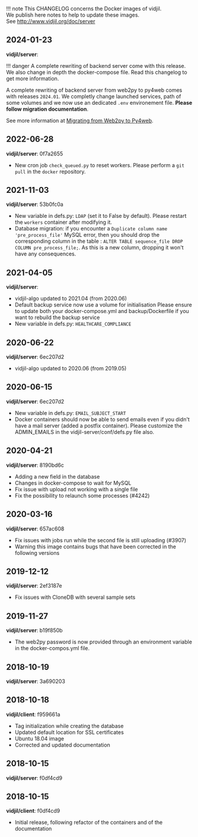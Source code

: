 !!! note
    This CHANGELOG concerns the Docker images of vidjil.  
    We publish here notes to help to update these images.  
    See <http://www.vidjil.org/doc/server>


## 2024-01-23

**vidjil/server**:

!!! danger
    A complete rewriting of backend server come with this release.
    We also change in depth the docker-compose file. Read this changelog to get more information.

A complete rewriting of backend server from web2py to py4web comes with releases `2024.01`.
We completly change launched services, path of some volumes and we now use an dedicated `.env` environement file.
**Please follow migration documentation**.

See more information at [Migrating from Web2py to Py4web](dev-server.md#migrating-from-web2py-to-py4web).

## 2022-06-28

**vidjil/server**: 0f7a2655

- New cron job `check_queued.py` to reset workers.
  Please perform a `git pull` in the `docker` repository.

## 2021-11-03

**vidjil/server**: 53b0fc0a

- New variable in defs.py: `LDAP` (set it to False by default).
  Please restart the `workers` container after modifying it.
- Database migration: if you encounter a `Duplicate column name 'pre_process_file'` MySQL error, then you should drop the corresponding column in the table : `ALTER TABLE sequence_file DROP COLUMN pre_process_file;`. As this is a new column, dropping it won't have any consequences.

## 2021-04-05

**vidjil/server**:

- vidjil-algo updated to 2021.04 (from 2020.06)
- Default backup service now use a volume for initialisation
Please ensure to update both your docker-compose.yml and backup/Dockerfile if you want to rebuild the backup service
- New variable in defs.py: `HEALTHCARE_COMPLIANCE`
## 2020-06-22

**vidjil/server**: 6ec207d2

 - vidjil-algo updated to 2020.06 (from 2019.05)
## 2020-06-15

**vidjil/server**: 6ec207d2

- New variable in defs.py: `EMAIL_SUBJECT_START`
- Docker containers should now be able to send emails even if you didn't have a mail server (added a postfix container).
  Please customize the ADMIN_EMAILS in the vidjil-server/conf/defs.py file also.

## 2020-04-21
**vidjil/server**: 8190bd6c

- Adding a new field in the database
- Changes in docker-compose to wait for MySQL
- Fix issue with upload not working with a single file
- Fix the possibility to relaunch some processes (#4242)

## 2020-03-16

**vidjil/server**: 657ac608

- Fix issues with jobs run while the second file is still uploading (#3907)
- Warning this image contains bugs that have been corrected in the following versions

## 2019-12-12
**vidjil/server**: 2ef3187e

- Fix issues with CloneDB with several sample sets

## 2019-11-27
**vidjil/server**: b19f850b

- The web2py password is now provided through an environment
  variable in the docker-compos.yml file.

## 2018-10-19
**vidjil/server**: 3a690203

## 2018-10-18
**vidjil/client**: f959661a

- Tag initialization while creating the database
- Updated default location for SSL certificates
- Ubuntu 18.04 image
- Corrected and updated documentation

## 2018-10-15
**vidjil/server**: f0df4cd9

## 2018-10-15
**vidjil/client**: f0df4cd9

- Initial release, following refactor of the containers and of the documentation
   

